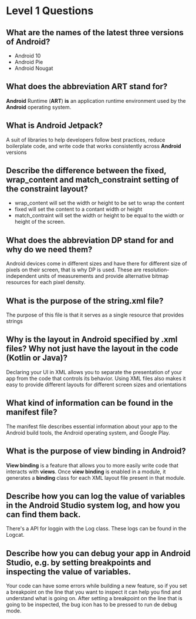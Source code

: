 # Level 1 Questions

## What are the names of the latest three versions of Android?

- Android 10
- Android Pie
- Android Nougat
 
## What does the abbreviation ART stand for?
 **Android** Runtime (**ART**) **is** an application runtime environment used by the **Android** operating system.

## What is Android Jetpack?
A suit of libraries to help developers follow best practices, reduce boilerplate code, and write code that works consistently across **Android** versions

## Describe the difference between the fixed, wrap_content and match_constraint setting of the constraint layout?

 - wrap_content will set the width or height to be set to wrap the content
 - fixed will set the content to a contant width or height
 - match_contraint will set the width or height to be equal to the width or height of the screen.

## What does the abbreviation DP stand for and why do we need them?
Android devices come in different sizes and have there for different size of pixels on their screen, that is why DP is used. These are resolution-independent units of measurements and provide alternative bitmap resources for each pixel density.

## What is the purpose of the string.xml file?
The purpose of this file is that it serves as a single resource that provides strings

## Why is the layout in Android specified by .xml files? Why not just have the layout in the code (Kotlin or Java)?
Declaring your UI in XML allows you to separate the presentation of your app from the code that controls its behavior. Using XML files also makes it easy to provide different layouts for different screen sizes and orientations

## What kind of information can be found in the manifest file?
The manifest file describes essential information about your app to the Android build tools, the Android operating system, and Google Play.

## What is the purpose of view binding in Android?
**View binding** is a feature that allows you to more easily write code that interacts with **views**. Once **view binding** is enabled in a module, it generates a **binding** class for each XML layout file present in that module.

## Describe how you can log the value of variables in the Android Studio system log, and how you can find them back.
There's a API for loggin with the Log class. These logs can be found in the Logcat.

## Describe how you can debug your app in Android Studio, e.g. by setting breakpoints and inspecting the value of variables.
Your code can have some errors while building a new feature, so if you set a breakpoint on the line that you want to inspect it can help you find and understand what is going on. After setting a breakpoint on the line that is going to be inspected, the bug icon has to be pressed to run de debug mode.
